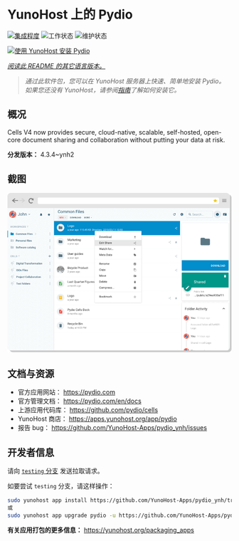 <!--
注意：此 README 由 <https://github.com/YunoHost/apps/tree/master/tools/readme_generator> 自动生成
请勿手动编辑。
-->

# YunoHost 上的 Pydio

[![集成程度](https://dash.yunohost.org/integration/pydio.svg)](https://ci-apps.yunohost.org/ci/apps/pydio/) ![工作状态](https://ci-apps.yunohost.org/ci/badges/pydio.status.svg) ![维护状态](https://ci-apps.yunohost.org/ci/badges/pydio.maintain.svg)

[![使用 YunoHost 安装 Pydio](https://install-app.yunohost.org/install-with-yunohost.svg)](https://install-app.yunohost.org/?app=pydio)

*[阅读此 README 的其它语言版本。](./ALL_README.md)*

> *通过此软件包，您可以在 YunoHost 服务器上快速、简单地安装 Pydio。*  
> *如果您还没有 YunoHost，请参阅[指南](https://yunohost.org/install)了解如何安装它。*

## 概况

Cells V4 now provides secure, cloud-native, scalable, self-hosted, open-core document sharing and collaboration without putting your data at risk.


**分发版本：** 4.3.4~ynh2

## 截图

![Pydio 的截图](./doc/screenshots/screenshot01.png)

## 文档与资源

- 官方应用网站： <https://pydio.com>
- 官方管理文档： <https://pydio.com/en/docs>
- 上游应用代码库： <https://github.com/pydio/cells>
- YunoHost 商店： <https://apps.yunohost.org/app/pydio>
- 报告 bug： <https://github.com/YunoHost-Apps/pydio_ynh/issues>

## 开发者信息

请向 [`testing` 分支](https://github.com/YunoHost-Apps/pydio_ynh/tree/testing) 发送拉取请求。

如要尝试 `testing` 分支，请这样操作：

```bash
sudo yunohost app install https://github.com/YunoHost-Apps/pydio_ynh/tree/testing --debug
或
sudo yunohost app upgrade pydio -u https://github.com/YunoHost-Apps/pydio_ynh/tree/testing --debug
```

**有关应用打包的更多信息：** <https://yunohost.org/packaging_apps>
